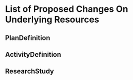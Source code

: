 # List of Proposed Changes On Underlying Resources

## PlanDefinition

## ActivityDefinition

## ResearchStudy

